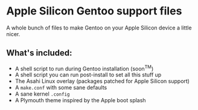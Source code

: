 # Apple Silicon Gentoo support files

A whole bunch of files to make Gentoo on your Apple Silicon device
a little nicer.

## What's included:
* A shell script to run during Gentoo installation (soon<sup>TM</sup>)
* A shell script you can run post-install to set all this stuff up
* The Asahi Linux overlay (packages patched for Apple Silicon support)
* A `make.conf` with some sane defaults
* A sane kernel `.config`
* A Plymouth theme inspired by the Apple boot splash
